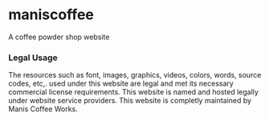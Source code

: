 # maniscoffee
A coffee powder shop website
### Legal Usage
The resources such as font, images, graphics, videos, colors, words, source codes, etc,. used
under this website are legal and met its necessary commercial license requirements. This
website is named and hosted legally under website service providers. This website is
completly maintained by Manis Coffee Works.
